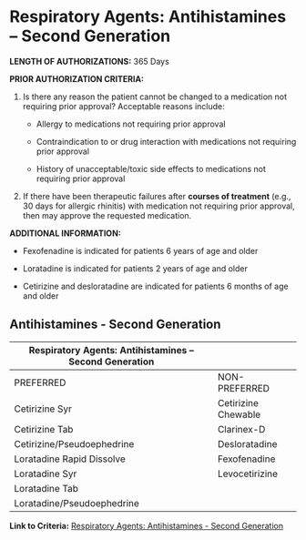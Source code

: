 # Respiratory Agents: Antihistamines – Second Generation

**LENGTH OF AUTHORIZATIONS:** 365 Days

**PRIOR AUTHORIZATION CRITERIA:**

1. Is there any reason the patient cannot be changed to a medication not requiring prior approval? Acceptable reasons include:

    - Allergy to medications not requiring prior approval

    - Contraindication to or drug interaction with medications not requiring prior approval

    - History of unacceptable/toxic side effects to medications not requiring prior approval

2. If there have been therapeutic failures after **courses of treatment** (e.g., 30 days for allergic rhinitis) with medication not requiring prior approval, then may approve the requested medication.

**ADDITIONAL INFORMATION:**

- Fexofenadine is indicated for patients 6 years of age and older

- Loratadine is indicated for patients 2 years of age and older

- Cetirizine and desloratadine are indicated for patients 6 months of age and older

## Antihistamines - Second Generation

| Respiratory Agents: Antihistamines – Second Generation     |                      |
|------------------------------------------------------------|----------------------|
|PREFERRED                                                   | NON-PREFERRED        |
| Cetirizine Syr                                             | Cetirizine Chewable  |
| Cetirizine Tab                                             | Clarinex-D           |
| Cetirizine/Pseudoephedrine                                 | Desloratadine        |
| Loratadine Rapid Dissolve                                  | Fexofenadine         |
| Loratadine Syr                                             | Levocetirizine       |
| Loratadine Tab                                             |                      |
| Loratadine/Pseudoephedrine                                 |                      |

**Link to Criteria:** [Respiratory Agents: Antihistamines - Second Generation](https://pharmacy.medicaid.ohio.gov/sites/default/files/20220415_UPDL_Criteria_FINAL_.pdf#page=87)
